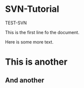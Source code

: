 SVN-Tutorial
============

TEST-SVN

This is the first line fo the document.

Here is some more text.

This is another 
===============

And another
-----------


